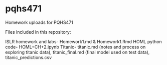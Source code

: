# pqhs471
Homework uploads for PQHS471

Files included in this repository:

ISLR homework and labs- Homework1.md & Homework1.Rmd
HOML python code- HOML+CH+2.ipynb
Titanic- titanic.md (notes and process on exploring titanic data), titanic_final.md (final model used on test data), titanic_predictions.csv
